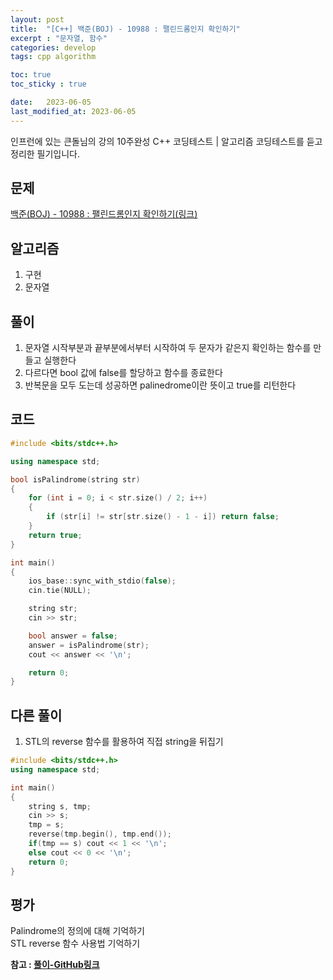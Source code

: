 ```yaml
---
layout: post
title:  "[C++] 백준(BOJ) - 10988 : 팰린드롬인지 확인하기"
excerpt : "문자열, 함수"
categories: develop
tags: cpp algorithm

toc: true
toc_sticky : true

date:   2023-06-05
last_modified_at: 2023-06-05
---
```

> <span style="font-size: 80%">
인프런에 있는 큰돌님의 강의 10주완성 C++ 코딩테스트 | 알고리즘 코딩테스트를 듣고 정리한 필기입니다.</span>

## 문제

[백준(BOJ) - 10988 : 팰린드롬인지 확인하기(링크)](https://www.acmicpc.net/problem/10988)

## 알고리즘

  1. 구현
  2. 문자열

## 풀이

  1. 문자열 시작부분과 끝부분에서부터 시작하여 두 문자가 같은지 확인하는 함수를 만들고 실행한다
  2. 다르다면 bool 값에 false를 할당하고 함수를 종료한다
  3. 반복문을 모두 도는데 성공하면 palinedrome이란 뜻이고 true를 리턴한다

## 코드  

```cpp
#include <bits/stdc++.h>

using namespace std;

bool isPalindrome(string str)
{
    for (int i = 0; i < str.size() / 2; i++)
    {
        if (str[i] != str[str.size() - 1 - i]) return false;
    }
    return true;
}

int main()
{
    ios_base::sync_with_stdio(false);
    cin.tie(NULL);

    string str;
    cin >> str;

    bool answer = false;
    answer = isPalindrome(str);
    cout << answer << '\n';

    return 0;
}
```

## 다른 풀이
  1. STL의 reverse 함수를 활용하여 직접 string을 뒤집기

```cpp
#include <bits/stdc++.h>
using namespace std;

int main()
{
    string s, tmp;
    cin >> s;
    tmp = s;
    reverse(tmp.begin(), tmp.end());
    if(tmp == s) cout << 1 << '\n';
    else cout << 0 << '\n';
    return 0;
}
```

## 평가  
Palindrome의 정의에 대해 기억하기  
STL reverse 함수 사용법 기억하기

__참고 : [풀이-GitHub링크](https://github.com/Jinlee0206/BOJ/blob/main/%EB%B0%B1%EC%A4%80/Bronze/10988.%E2%80%85%ED%8C%B0%EB%A6%B0%EB%93%9C%EB%A1%AC%EC%9D%B8%EC%A7%80%E2%80%85%ED%99%95%EC%9D%B8%ED%95%98%EA%B8%B0/%ED%8C%B0%EB%A6%B0%EB%93%9C%EB%A1%AC%EC%9D%B8%EC%A7%80%E2%80%85%ED%99%95%EC%9D%B8%ED%95%98%EA%B8%B0.cc)__